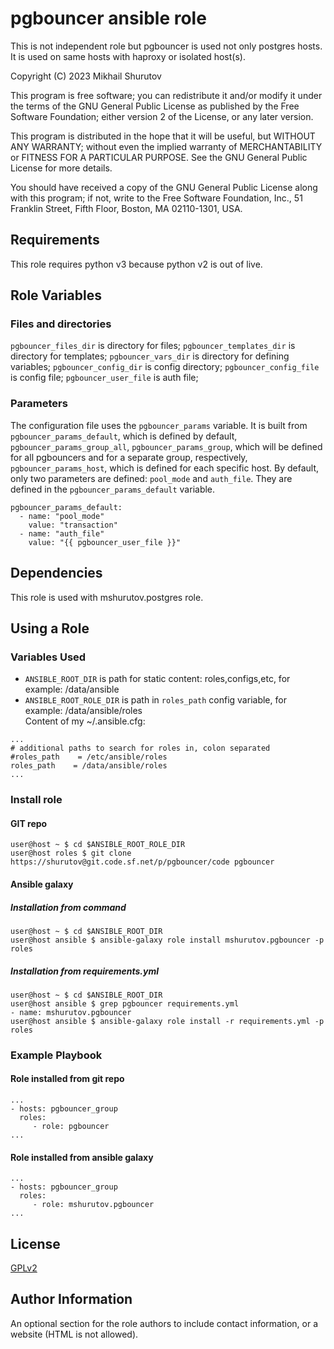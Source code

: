 pgbouncer ansible role
=========

This is not independent role but pgbouncer is used not only postgres hosts. It is used on same hosts with haproxy or isolated host(s).

Copyright (C) 2023  Mikhail Shurutov

This program is free software; you can redistribute it and/or
modify it under the terms of the GNU General Public License
as published by the Free Software Foundation; either version 2
of the License, or any later version.

This program is distributed in the hope that it will be useful,
but WITHOUT ANY WARRANTY; without even the implied warranty of
MERCHANTABILITY or FITNESS FOR A PARTICULAR PURPOSE.  See the
GNU General Public License for more details.

You should have received a copy of the GNU General Public License
along with this program; if not, write to the Free Software
Foundation, Inc., 51 Franklin Street, Fifth Floor, Boston, MA  02110-1301, USA.

Requirements
------------

This role requires python v3 because python v2 is out of live.

Role Variables
--------------

### Files and directories
`pgbouncer_files_dir` is directory for files;
`pgbouncer_templates_dir` is directory for templates;
`pgbouncer_vars_dir` is directory for defining variables;
`pgbouncer_config_dir` is config directory;
`pgbouncer_config_file` is config file;
`pgbouncer_user_file` is auth file;

### Parameters
The configuration file uses the `pgbouncer_params` variable. It is built from `pgbouncer_params_default`, which is defined by default, `pgbouncer_params_group_all`, `pgbouncer_params_group`, which will be defined for all pgbouncers and for a separate group, respectively, `pgbouncer_params_host`, which is defined for each specific host.
By default, only two parameters are defined: `pool_mode` and `auth_file`.
They are defined in the `pgbouncer_params_default` variable.
```
pgbouncer_params_default:
  - name: "pool_mode"
    value: "transaction"
  - name: "auth_file"
    value: "{{ pgbouncer_user_file }}"
```

Dependencies
------------

This role is used with mshurutov.postgres role.

Using a Role
----------------

### Variables Used

* `ANSIBLE_ROOT_DIR` is path for static content: roles,configs,etc, for example: /data/ansible
* `ANSIBLE_ROOT_ROLE_DIR` is path in `roles_path` config variable, for example: /data/ansible/roles  
Content of my ~/.ansible.cfg:
```
...
# additional paths to search for roles in, colon separated
#roles_path    = /etc/ansible/roles
roles_path    = /data/ansible/roles
...
```

### Install role
#### GIT repo

    user@host ~ $ cd $ANSIBLE_ROOT_ROLE_DIR
    user@host roles $ git clone https://shurutov@git.code.sf.net/p/pgbouncer/code pgbouncer

#### Ansible galaxy
##### Installation from command

    user@host ~ $ cd $ANSIBLE_ROOT_DIR
    user@host ansible $ ansible-galaxy role install mshurutov.pgbouncer -p roles

##### Installation from requirements.yml

    user@host ~ $ cd $ANSIBLE_ROOT_DIR
    user@host ansible $ grep pgbouncer requirements.yml
    - name: mshurutov.pgbouncer
    user@host ansible $ ansible-galaxy role install -r requirements.yml -p roles

### Example Playbook

#### Role installed from git repo

    ...
    - hosts: pgbouncer_group
      roles:
         - role: pgbouncer
    ...

#### Role installed from ansible galaxy

    ...
    - hosts: pgbouncer_group
      roles:
         - role: mshurutov.pgbouncer
    ...

License
-------

[GPLv2](https://www.gnu.org/licenses/old-licenses/gpl-2.0.txt)

Author Information
------------------

An optional section for the role authors to include contact information, or a website (HTML is not allowed).
